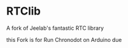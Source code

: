 RTClib
======

A fork of Jeelab's fantastic RTC library

this Fork is for Run Chronodot on Arduino due
